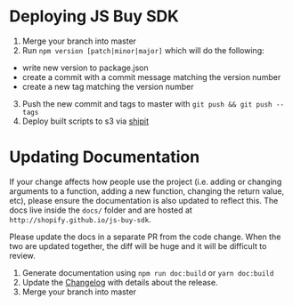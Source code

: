 # Deploying JS Buy SDK

1. Merge your branch into master
2. Run `npm version [patch|minor|major]` which will do the following:
  * write new version to package.json
  * create a commit with a commit message matching the version number
  * create a new tag matching the version number
3. Push the new commit and tags to master with `git push && git push --tags`
4. Deploy built scripts to s3 via [shipit](https://shipit.shopify.io/shopify/js-buy-sdk/production)

# Updating Documentation

If your change affects how people use the project (i.e. adding or
changing arguments to a function, adding a new function, changing the
return value, etc), please ensure the documentation is also updated to
reflect this. The docs live inside the `docs/` folder and are hosted
at `http://shopify.github.io/js-buy-sdk`.

Please update the docs in a separate PR from the code change. When the two are
updated together, the diff will be huge and it will be difficult to review.

1. Generate documentation using `npm run doc:build` or `yarn doc:build`
2. Update the [Changelog](https://github.com/Shopify/js-buy-sdk/CHANGELOG.md) with details about the release.
3. Merge your branch into master
